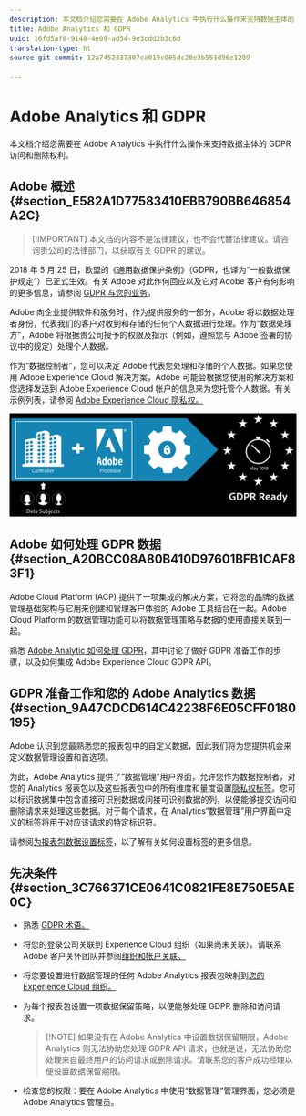 ```yaml
---
description: 本文档介绍您需要在 Adobe Analytics 中执行什么操作来支持数据主体的 GDPR 访问和删除权利。
title: Adobe Analytics 和 GDPR
uuid: 16fd5af8-9148-4e09-ad54-9e3cdd2b3c6d
translation-type: ht
source-git-commit: 12a7452337307ca019c005dc20e3b551d96e1289

---
```



# Adobe Analytics 和 GDPR

本文档介绍您需要在 Adobe Analytics 中执行什么操作来支持数据主体的 GDPR 访问和删除权利。

## Adobe 概述 {#section_E582A1D77583410EBB790BB646854A2C}

> [!IMPORTANT] 本文档的内容不是法律建议，也不会代替法律建议。请咨询贵公司的法律部门，以获取有关 GDPR 的建议。

2018 年 5 月 25 日，欧盟的《通用数据保护条例》（GDPR，也译为“一般数据保护规定”）已正式生效。有关 Adobe 对此作何回应以及它对 Adobe 客户有何影响的更多信息，请参阅 [GDPR 与您的业务](https://www.adobe.com/cn/privacy/general-data-protection-regulation.html)。

Adobe 向企业提供软件和服务时，作为提供服务的一部分，Adobe 将以数据处理者身份，代表我们的客户对收到和存储的任何个人数据进行处理。作为“数据处理方”，Adobe 将根据贵公司授予的权限及指示（例如，遵照您与 Adobe 签署的协议中的规定）处理个人数据。

作为“数据控制者”，您可以决定 Adobe 代表您处理和存储的个人数据。如果您使用 Adobe Experience Cloud 解决方案，Adobe 可能会根据您使用的解决方案和您选择发送到 Adobe Experience Cloud 帐户的信息来为您托管个人数据。有关示例列表，请参阅 [Adobe Experience Cloud 隐私权。](https://www.adobe.com/cn/privacy/marketing-cloud.html#collect)

![](assets/privacy_ready.png)

## Adobe 如何处理 GDPR 数据 {#section_A20BCC08A80B410D97601BFB1CAF83F1}

Adobe Cloud Platform (ACP) 提供了一项集成的解决方案，它将您的品牌的数据管理基础架构与它用来创建和管理客户体验的 Adobe 工具结合在一起。Adobe Cloud Platform 的数据管理功能可以将数据管理策略与数据的使用直接关联到一起。

熟悉 [Adobe Analytic 如何处理 GDPR](https://www.adobe.com/cn/data-analytics-cloud/analytics/general-data-protection-regulation.html)，其中讨论了做好 GDPR 准备工作的步骤，以及如何集成 Adobe Experience Cloud GDPR API。

## GDPR 准备工作和您的 Adobe Analytics 数据 {#section_9A47CDCD614C42238F6E05CFF0180195}

Adobe 认识到您最熟悉您的报表包中的自定义数据，因此我们将为您提供机会来定义数据管理设置和首选项。

为此，Adobe Analytics 提供了“数据管理”用户界面，允许您作为数据控制者，对您的 Analytics 报表包以及这些报表包中的所有维度和量度设置[隐私权标签](/help/admin/c-data-governance/gdpr-labels.md#data-governance-labels)。您可以标识数据集中包含直接可识别数据或间接可识别数据的列，以便能够提交访问和删除请求来处理这些数据。对于每个请求，在 Analytics“数据管理”用户界面中定义的标签将用于对应该请求的特定标识符。

请参阅[为报表包数据设置标签](/help/admin/c-data-governance/gdpr-setup-reportsuite.md)，以了解有关如何设置标签的更多信息。

## 先决条件 {#section_3C766371CE0641C0821FE8E750E5AE0C}

* 熟悉 [GDPR 术语。](/help/admin/c-data-governance/gdpr-terminology.md)
* 将您的登录公司关联到 Experience Cloud 组织（如果尚未关联）。请联系 Adobe 客户关怀团队并参阅[组织和帐户关联。](https://marketing.adobe.com/resources/help/zh_CN/mcloud/organizations.html)
* 将您要设置进行数据管理的任何 Adobe Analytics 报表包映射到[您的 Experience Cloud 组织。](https://marketing.adobe.com/resources/help/zh_CN/mcloud/report-suite-mapping.html)
* 为每个报表包设置一项数据保留策略，以便能够处理 GDPR 删除和访问请求。

   > [!NOTE] 如果没有在 Adobe Analytics 中设置数据保留期限，Adobe Analytics 则无法协助您处理 GDPR API 请求，也就是说，无法协助您处理来自最终用户的访问请求或删除请求。请联系您的客户成功经理以便设置数据保留期限。

* 检查您的权限：要在 Adobe Analytics 中使用“数据管理”管理界面，您必须是 Adobe Analytics 管理员。
